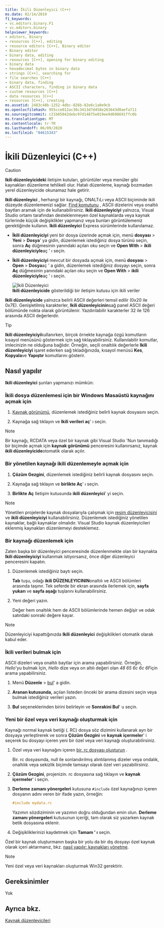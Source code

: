```yaml
---
title: İkili Düzenleyici (C++)
ms.date: 02/14/2019
f1_keywords:
- vc.editors.binary.F1
- vc.editors.binary
helpviewer_keywords:
- editors, Binary
- resources [C++], editing
- resource editors [C++], Binary editor
- Binary editor
- binary data, editing
- resources [C++], opening for binary editing
- binary data
- hexadecimal bytes in binary data
- strings [C++], searching for
- file searches [C++]
- binary data, finding
- ASCII characters, finding in binary data
- custom resources [C++]
- data resources [C++]
- resources [C++], creating
ms.assetid: 2483c48b-1252-4dbc-826b-82e6c1a0e9cb
ms.openlocfilehash: 955cce012ac30c3413d7d458e263643d0aefa711
ms.sourcegitcommit: c21b05042debc97d14875e019ee9d698691ffc0b
ms.translationtype: MT
ms.contentlocale: tr-TR
ms.lasthandoff: 06/09/2020
ms.locfileid: "84615343"
---
```

# <a name="binary-editor-c"></a>İkili Düzenleyici (C++)

> [!CAUTION]
> **Ikili düzenleyicideki** iletişim kutuları, görüntüler veya menüler gibi kaynakları düzenleme tehlikeli olur. Hatalı düzenleme, kaynağı bozmadan yerel düzenleyicide okunamaz hale getirir.

**Ikili düzenleyici** , herhangi bir kaynağı, ONALTıLı veya ASCII biçiminde ikili düzeyde düzenlemenizi sağlar. [Find komutunu](/visualstudio/ide/reference/find-command) , ASCII dizelerini veya onaltılı baytları aramak için de kullanabilirsiniz. **Ikili düzenleyiciyi** yalnızca, Visual Studio ortamı tarafından desteklenmeyen özel kaynaklarda veya kaynak türlerinde küçük değişiklikler yapmanız veya bunları görüntülemeniz gerektiğinde kullanın. **Ikili düzenleyici** Express sürümlerinde kullanılamaz.

- **İkili düzenleyiciyi** yeni bir dosya üzerinde açmak için, menü **dosyası**  >  **Yeni**  >  **Dosya**' ya gidin, düzenlemek istediğiniz dosya türünü seçin, sonra **Aç** düğmesinin yanındaki açılan oku seçin ve **Open With**  >  **ikili düzenleyiciyle**aç ' ı seçin.

- **İkili düzenleyiciyi** mevcut bir dosyada açmak için, menü **dosyası**  >  **Open**  >  **Dosya**aç ' a gidin, düzenlemek istediğiniz dosyayı seçin, sonra **Aç** düğmesinin yanındaki açılan oku seçin ve **Open With**  >  **ikili düzenleyiciyle**aç ' ı seçin.

   ![İkili Düzenleyici](../mfc/media/vcbinaryeditor2.gif "vcBinaryEditor2")<br/>
   **Ikili düzenleyicide** gösterildiği bir iletişim kutusu için ikili veriler

**Ikili düzenleyicide** yalnızca belirli ASCII değerleri temsil edilir (0x20 ile 0x7E). Genişletilmiş karakterler, **Ikili düzenleyicinin**sağ panel ASCII değeri bölümünde nokta olarak görüntülenir. Yazdırılabilir karakterler 32 ile 126 arasında ASCII değerlerdir.

> [!TIP]
> **Ikili düzenleyiciyi**kullanırken, birçok örnekte kaynağa özgü komutların kısayol menüsünü göstermek için sağ tıklayabilirsiniz. Kullanılabilir komutlar, imlecinizin ne olduğuna bağlıdır. Örneğin, seçili onaltılık değerlerle **Ikili düzenleyiciyi** işaret ederken sağ tıkladığınızda, kısayol menüsü **Kes**, **Kopyala**ve **Yapıştır** komutlarını gösterir.

## <a name="how-to"></a>Nasıl yapılır

**Ikili düzenleyici** şunları yapmanızı mümkün:

### <a name="to-open-a-windows-desktop-resource-for-binary-editing"></a>İkili dosya düzenlemesi için bir Windows Masaüstü kaynağını açmak için

1. [Kaynak görünümü](how-to-create-a-resource-script-file.md#create-resources), düzenlemek istediğiniz belirli kaynak dosyasını seçin.

1. Kaynağa sağ tıklayın ve **Ikili verileri aç**' ı seçin.

> [!NOTE]
> Bir kaynağı, RCDATA veya özel bir kaynak gibi Visual Studio 'Nun tanımadığı bir biçimde açmak için **kaynak görünümü** penceresini kullanırsanız, kaynak **ikili düzenleyicide**otomatik olarak açılır.

### <a name="to-open-a-managed-resource-for-binary-editing"></a>Bir yönetilen kaynağı ikili düzenlemeyle açmak için

1. **Çözüm Gezgini**, düzenlemek istediğiniz belirli kaynak dosyasını seçin.

1. Kaynağa sağ tıklayın ve **birlikte Aç**' ı seçin.

1. **Birlikte Aç** Iletişim kutusunda **ikili düzenleyici**' yi seçin.

> [!NOTE]
> Yönetilen projelerde kaynak dosyalarıyla çalışmak için [resim düzenleyicisini](image-editor-for-icons.md) ve **ikili düzenleyiciyi** kullanabilirsiniz. Düzenlemek istediğiniz yönetilen kaynaklar, bağlı kaynaklar olmalıdır. Visual Studio kaynak düzenleyicileri eklenmiş kaynakları düzenlemeyi desteklemez.

### <a name="to-edit-a-resource"></a>Bir kaynağı düzenlemek için

Zaten başka bir düzenleyici penceresinde düzenlenmekte olan bir kaynakta **Ikili düzenleyiciyi** kullanmak istiyorsanız, önce diğer düzenleyici penceresini kapatın.

1. Düzenlemek istediğiniz baytı seçin.

   **Tab** tuşu, odağı **ikili DÜZENLEYICININ**onaltılı ve ASCII bölümleri arasında taşınır. Tek seferde bir ekran arasında ilerlemek için, **sayfa yukarı** ve **sayfa aşağı** tuşlarını kullanabilirsiniz.

1. Yeni değeri yazın.

   Değer hem onaltılık hem de ASCII bölümlerinde hemen değişir ve odak satırdaki sonraki değere kayar.

> [!NOTE]
> Düzenleyiciyi kapattığınızda **Ikili düzenleyici** değişiklikleri otomatik olarak kabul eder.

### <a name="to-find-binary-data"></a>İkili verileri bulmak için

ASCII dizeleri veya onaltılı baytlar için arama yapabilirsiniz. Örneğin, *Hello*'yu bulmak Için, *Hello* dize veya on altılı değeri olan *48 65 6c 6c 6F*için arama yapabilirsiniz.

1. Menü **Düzenle**  >  [bul](/visualstudio/ide/reference/find-command)' a gidin.

1. **Aranan kutusunda,** açılan listeden önceki bir arama dizesini seçin veya bulmak istediğiniz verileri yazın.

1. **Bul** seçeneklerinden birini belirleyin ve **Sonrakini Bul**' u seçin.

### <a name="to-create-a-new-custom-or-data-resource"></a>Yeni bir özel veya veri kaynağı oluşturmak için

Kaynağı normal kaynak betiği (. RC) dosya söz dizimini kullanarak ayrı bir dosyaya yerleştirerek ve sonra **Çözüm Gezgini** ve **kaynak içermeler**' i seçerek bu dosyayı içeren yeni bir özel veya veri kaynağı oluşturabilirsiniz.

1. Özel veya veri kaynağını içeren [bir. rc dosyası oluşturun](how-to-create-a-resource-script-file.md) .

   Bir. rc dosyasında, null ile sonlandırılmış alıntılanmış dizeler veya ondalık, onaltılık veya sekizlik biçimde tamsayı olarak özel veri yazabilirsiniz.

1. **Çözüm Gezgini**, projenizin. rc dosyasına sağ tıklayın ve **kaynak içermeler**' i seçin.

1. **Derleme zamanı yönergeleri** kutusuna `#include` özel kaynağınızı içeren dosyanın adını veren bir ifade yazın, örneğin:

    ```cpp
    #include mydata.rc
    ```

   Yazımın sözdiziminin ve yazımın doğru olduğundan emin olun. **Derleme zamanı yönergeleri** kutusunun içeriği, tam olarak siz yazarken kaynak betik dosyasına eklenir.

1. Değişikliklerinizi kaydetmek için **Tamam ' ı** seçin.

Özel bir kaynak oluşturmanın başka bir yolu da bir dış dosyayı özel kaynak olarak içeri aktarmanız, bkz. [nasıl yapılır: kaynakları yönetme](../windows/how-to-import-and-export-resources.md).

> [!NOTE]
> Yeni özel veya veri kaynakları oluşturmak Win32 gerektirir.

## <a name="requirements"></a>Gereksinimler

Yok

## <a name="see-also"></a>Ayrıca bkz.

[Kaynak düzenleyicileri](resource-editors.md)
